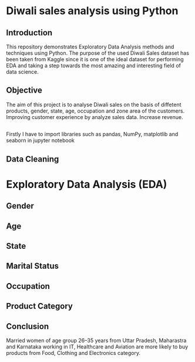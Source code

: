 # Diwali sales analysis using Python
## Introduction
This repository demonstrates Exploratory Data Analysis methods and techniques using Python. The purpose of the used Diwali Sales dataset has been taken from Kaggle since it is one of the ideal dataset for performing EDA and taking a step towards the most amazing and interesting field of data science. 
## Objective
The aim of this project is to analyse Diwali sales on the basis of diffetent products, gender, state, age, occupation and zone area of the customers. Improving customer experience by analyze sales data. Increase revenue.
##
Firstly I have to import libraries such as pandas, NumPy, matplotlib and seaborn in jupyter notebook
## Data Cleaning
# Exploratory Data Analysis (EDA)
## Gender
## Age
## State
## Marital Status
## Occupation
## Product Category
## Conclusion
Married women of age group 26–35 years from Uttar Pradesh, Maharastra and Karnataka working in IT, Healthcare and Aviation are more likely to buy products from Food, Clothing and Electronics category.

